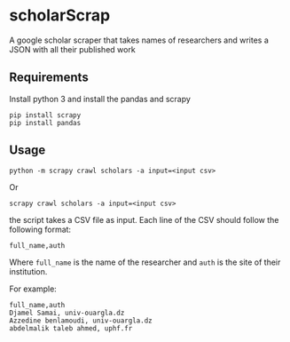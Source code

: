 # scholarScrap
A google scholar scraper that takes names of researchers and writes a JSON with all their published work
## Requirements
Install python 3 and install the pandas and scrapy

```
pip install scrapy
pip install pandas
```

## Usage
` python -m scrapy crawl scholars -a input=<input csv> `

Or

` scrapy crawl scholars -a input=<input csv> `

the script takes a CSV file as input. Each line of the CSV should follow the following format:

`full_name,auth`

Where  `full_name` is the name of the researcher and `auth` is the site of their institution.

For example:
```
full_name,auth
Djamel Samai, univ-ouargla.dz
Azzedine benlamoudi, univ-ouargla.dz
abdelmalik taleb ahmed, uphf.fr
```
